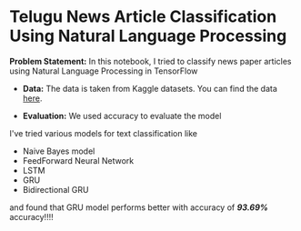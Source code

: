 # Telugu News Article Classification Using Natural Language Processing

**Problem Statement:** In this notebook, I tried to classify news paper articles using Natural Language Processing in TensorFlow

* **Data:** The data is taken from Kaggle datasets. You can find the data [here]('https://www.kaggle.com/sudalairajkumar/telugu-nlp?select=telugu_news').

* **Evaluation:** We used accuracy to evaluate the model

I've tried various models for text classification like
* Naive Bayes model
* FeedForward Neural Network
* LSTM
* GRU
* Bidirectional GRU

and found that GRU model performs better with accuracy of ***93.69%*** accuracy!!!!

